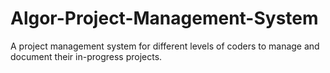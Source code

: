 # Algor-Project-Management-System
A project management system for different levels of coders to manage and document their in-progress projects.

